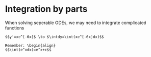 # Integration by parts

When solving seperable ODEs, we may need to integrate complicated functions

````{example} Example
$$y'=xe^[-6x]$ \to $\intdy=\int(xe^[-6x]dx)$$

Remember: \begin{align}
$$\int(e^xdx)=e^x+c$$
